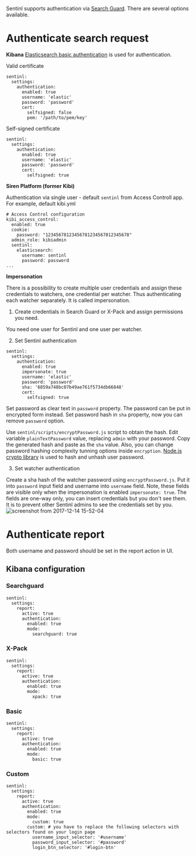 Sentinl supports authentication via [Search Guard](https://github.com/floragunncom/search-guard). There are several options available.

# Authenticate search request

**Kibana**
[Elasticsearch basic authentication](https://www.elastic.co/guide/en/elasticsearch/client/javascript-api/current/auth-reference.html) is used for authentication. 

Valid certificate
```
sentinl:
  settings:
    authentication:
      enabled: true 
      username: 'elastic'
      password: 'password'
      cert:
        selfsigned: false
        pem: '/path/to/pem/key'
```

Self-signed certificate
```
sentinl:
  settings:
    authentication:
      enabled: true 
      username: 'elastic'
      password: 'password'
      cert:
        selfsigned: true
```

**Siren Platform (former Kibi)**

Authentication via single user - default `sentinl` from Access Controll app. For example, default kibi.yml
```
# Access Control configuration
kibi_access_control:
  enabled: true
  cookie:
    password: "12345678123456781234567812345678"
  admin_role: kibiadmin
  sentinl:
    elasticsearch:
      username: sentinl
      password: password
...
```

**Impersonation**

There is a possibility to create multiple user credentials and assign these credentials to watchers, one credential per watcher. Thus authenticating each watcher separately. It is called impersonation. 

1. Create credentials in Search Guard or X-Pack and assign permissions you need.

You need one user for Sentinl and one user per watcher.

2. Set Sentinl authentication
```
sentinl:
  settings:
    authentication:
      enabled: true 
      impersonate: true
      username: 'elastic'
      password: 'password'
      sha: '6859a748bc07b49ae761f5734db66848'
      cert:
        selfsigned: true
```

Set password as clear text in `password` property. The password can be put in encrypted form instead. Set password hash in `sha` property, now you can remove `password` option. 

Use `sentinl/scripts/encryptPassword.js` script to obtain the hash. Edit variable `plainTextPassword` value, replacing `admin` with your password. Copy the generated hash and paste as the `sha` value. Also, you can change password hashing complexity tunning options inside `encryption`. [Node.js crypto library](https://nodejs.org/api/crypto.html) is used to hash and unhash user password.

3. Set watcher authentication 

Create a sha hash of the watcher password using `encryptPassword.js`. Put it into `password` input field and username into `username` field. Note, these fields are visible only when the impersonation is enabled `impersonate: true`. The fields are one-way only, you can insert credentials but you don't see them. It is to prevent other Sentinl admins to see the credentials set by you.  
![screenshot from 2017-12-14 15-52-04](https://user-images.githubusercontent.com/5389745/33998197-20f662b6-e0e7-11e7-8201-d22ec9937960.png)


# Authenticate report

Both username and password should be set in the report action in UI.

## Kibana configuration
### Searchguard
```
sentinl:
  settings:
    report:
      active: true
      authentication:
        enabled: true
        mode:
          searchguard: true
```

### X-Pack
```
sentinl:
  settings:
    report:
      active: true
      authentication:
        enabled: true
        mode:
          xpack: true
```

### Basic
```
sentinl:
  settings:
    report:
      active: true
      authentication:
        enabled: true
        mode:
          basic: true
```

### Custom
```
sentinl:
  settings:
    report:
      active: true
      authentication:
        enabled: true
        mode:
          custom: true
        custom: # you have to replace the following selectors with selectors found on your login page
          username_input_selector: '#username'
          password_input_selector: '#password'
          login_btn_selector: '#login-btn'
```
